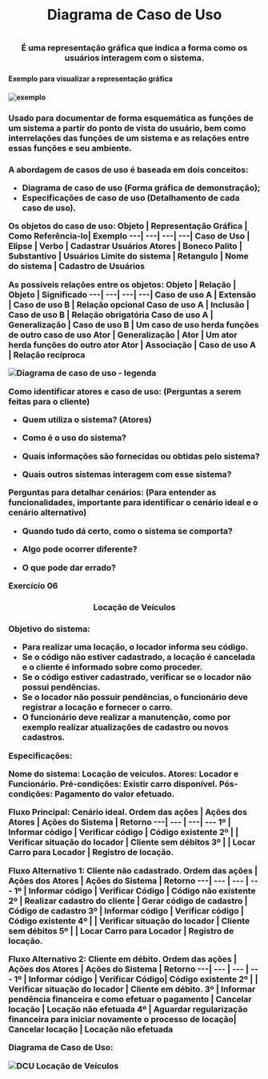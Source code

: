 <h1 align="center"> Diagrama de Caso de Uso <h1/>

<h3 align="center"> É uma representação gráfica que indica a forma como os usuários interagem com o sistema. <h3/>

<h4> Exemplo para visualizar a representação gráfica <h4/>

![exemplo](https://github.com/Amandavannuccic/bertoti/assets/127263243/a0994e5e-fcca-4a2e-992f-ee1da8bfc4b1)

<h3> Usado para documentar de forma esquemática as funções de um sistema a partir do ponto de vista do usuário, bem como interrelações das funções de um sistema e as relações entre essas funções e seu ambiente.<h3/>

A abordagem de casos de uso é baseada em dois conceitos:
- Diagrama de caso de uso (Forma gráfica de demonstração);
- Especificações de caso de uso (Detalhamento de cada caso de uso).

Os objetos do caso de uso:
Objeto | Representação Gráfica | Como Referência-lo| Exemplo 
---| ---| ---| ---|
Caso de Uso | Elipse | Verbo | Cadastrar Usuários
Atores | Boneco Palito | Substantivo | Usuários
Limite do sistema | Retangulo | Nome do sistema | Cadastro de Usuários

As possíveis relações entre os objetos:
Objeto | Relação | Objeto | Significado
---| ---| ---| ---|
Caso de uso A | Extensão | Caso de uso B | Relação opcional 
Caso de uso A | Inclusão | Caso de uso B | Relação obrigatória
Caso de uso A | Generalização | Caso de uso B | Um caso de uso herda funções de outro caso de uso
Ator | Generalização | Ator | Um ator herda funções do outro ator
Ator | Associação | Caso de uso A | Relação recíproca

![Diagrama de caso de uso - legenda](https://github.com/Amandavannuccic/bertoti/assets/127263243/0fbd27fb-05cb-48f4-8431-f156cae1178b)


Como identificar atores e caso de uso: (Perguntas a serem feitas para o cliente)

- Quem utiliza o sistema? (Atores)

- Como é o uso do sistema?

- Quais informações são fornecidas ou obtidas pelo sistema?

- Quais outros sistemas interagem com esse sistema?

Perguntas para detalhar cenários: (Para entender as funcionalidades, importante para identificar o cenário ideal e o cenário alternativo)

- Quando tudo dá certo, como o sistema se comporta?

- Algo pode ocorrer diferente?

- O que pode dar errado?

Exercício 06

<h3 align="center"> Locação de Veículos <h3/>

Objetivo do sistema:
- Para realizar uma locação, o locador informa seu código. 
- Se o código não estiver cadastrado, a locação é cancelada e o cliente é informado sobre como proceder.
- Se o código estiver cadastrado, verificar se o locador não possui pendências.
- Se o locador não possuir pendências, o funcionário deve registrar a locação e fornecer o carro.
- O funcionário deve realizar a manutenção, como por exemplo realizar atualizações de cadastro ou novos cadastros.

Especificações:

Nome do sistema: Locação de veículos.
Atores: Locador e Funcionário.
Pré-condições: Existir carro disponível.
Pós-condições: Pagamento do valor efetuado.

Fluxo Principal: Cenário ideal.
Ordem das ações | Ações dos Atores | Ações do Sistema | Retorno
---| --- | ---| ---
1º | Informar código | Verificar código | Código existente
2º | | Verificar situação do locador | Cliente sem débitos
3º | | Locar Carro para Locador | Registro de locação.

Fluxo Alternativo 1: Cliente não cadastrado.
Ordem das ações | Ações dos Atores | Ações do Sistema | Retorno
---| --- | --- | ---
1º | Informar código | Verificar Código | Código não existente
2º | Realizar cadastro do cliente | Gerar código de cadastro | Código de cadastro
3º | Informar código | Verificar código | Código existente
4º | | Verificar situação do locador | Cliente sem débitos
5º | | Locar Carro para Locador | Registro de locação.

Fluxo Alternativo 2: Cliente em débito.
Ordem das ações | Ações dos Atores | Ações do Sistema | Retorno
---| --- | --- | ---
1º | Informar código | Verificar Código| Código  existente
2º | | Verificar situação do locador | Cliente em débito.
3º | Informar pendência financeira e como efetuar o pagamento | Cancelar locação | Locação não efetuada
4º | Aguardar regularização financeira para iniciar novamente o processo de locação| Cancelar locação | Locação não efetuada

Diagrama de Caso de Uso:

![DCU Locação de Veículos](https://github.com/Amandavannuccic/Bertoti_Engenharia_de_Software/assets/127263243/86c42406-3ad0-4be6-9eb8-00da9dc183b8)

